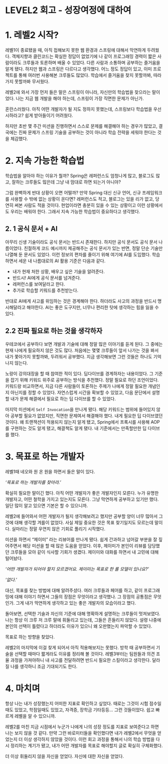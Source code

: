 # LEVEL2 회고 - 성장여정에 대하여

# 1. 레벨2 시작?

레벨1이 종료됐을 때, 아직 접해보지 못한 웹 환경과 스프링에 대해서 막연하게 두려웠다. 객체지향과 클린코드는 확실한 정답이 없었기에 나 같이 프로그래밍 경력이 짧은 사람이라도 크루들과 토론하며 배울 수 있었다. 다른 사람과 소통하며 공부하는 즐거움을 알게 됐다. 하지만 웹과 스프링은 다르다고 생각했다. 어느 정도 정답이 있고, 이미  프로젝트를 통해 여러번 사용해본 크루들도 많았다. 학습에서 즐거움을 찾지 못할까봐, 따라가지 못할까봐 무서웠다.

레벨2에 와서 가장 먼저 들은 말은 스프링이 아니라, 자신만의 학습법을 찾으라는 말이었다. 나는 지금 웹 개발을 해야 하는데, 스프링이 가장 직면한 문제가 아닌가.

혼란스러웠다. 아직 어떤 개발자가 될 지도 정하지 못했는데, 스프링보다 학습법을 우선시하라고? 쉽게 받아들이기 어려웠다. 

하지만 초반 몇 주간 미션을 진행하면서 스스로 문제를 해결해야 하는 경우가 많았고, 결국에는 진짜 문제가 스프링 기술을 공부하는 것이 아니라 학습 전략을 세워야 한다는 것을 체감했다.

# 2. 지속 가능한 학습법

학습법을 알아야 하는 이유가 뭘까? Spring은 레퍼런스도 엄청나게 많고, 블로그도 많고, 잘하는 크루들도 많은데 그냥 내 맘대로 하면 되는거 아니야?

그럼 완벽하게 반대 상황이 오면 어떨까? 만약 Spring 대신 신규 언어, 신규 프레임워크를 사용할 수 밖에 없는 상황이 온다면? 레퍼런스도 적고, 블로그는 있을 리가 없고, 당연히 써본 사람도 적을 것이다. 현업이라면 충분히 있을 수 있는 상황이고 이런 상황에서도 우리는 배워야 한다. 그래서 지속 가능한 학습법이 중요하다고 생각했다.

## 2. 1 공식 문서 + AI

아무리 신생 기술이라도 공식 문서는 반드시 존재한다. 하지만 공식 문서도 공식 문서 나름이었다. 친절하게 코드 예시까지 제공해주는 공식 문서가 있는 반면, 정말 단순 기술만 나열해 둔 문서도 있었다. 이런 정보의 편차를 줄이기 위해 여기에 AI를 도입했다. 학습하면서 세운 내 나름대로의 AI 활용 기준은 다음과 같다.

- 내가 현재 처한 상황, 배우고 싶은 기술을 알려준다.
- 반드시! AI에게 공식 문서를 넘겨준다.
- 레퍼런스를 보여달라고 한다.
- 추가로 학습할 키워드를 추천받는다.

반대로 AI에게 사고를 위임하는 것은 경계해야 한다. 하더라도 사고의 과정을 반드시 명시해달라고 해야한다. AI는 좋은 도구지만, 너무나 편리한 탓에 생각하는 힘을 잃을 수 있다.

## 2.2 진짜 필요로 하는 것을 생각하자

우테코에서 공부하다 보면 개발과 기술에 대해 정말 많은 이야기를 듣게 된다. 그 중에는 현재 나에게 필요하지 않은 것도 많다. 처음에는 몇몇 크루들이 앞서 나가는 것을 봐서 내가 쫓아가지 못할까봐, 두려워서 공부했다. 지금 생각해보면 그런 것들은 하나도 기억나지 않는다.

노랑이 강의대장을 할 때 참여한 적이 있다. 딥다이브를 경계하자는 내용이었다. 그 기준을 잡기 위해 키워드 위주로 공부하는 방식을 추천했다. 정말 필요로 하던 조언이었다. 키워드랑 비교하면서, 지금 다른 사람들이 토론하는 주제가 나에게 정말 필요한 개념인지 아닌지를 정할 수 있었다. 자연스럽게 시간을 확보할 수 있었고, 다음 문단에서 설명할 내가 문제 해결에서 필요로 하는 딥 다이브를 할 수 있었다.

마지막 미션에서 `Self Invocation`을 만나게 됐다. 해당 키워드는 범위에 들어있지 않아 공부할 필요가 없었지만, 직면한 문제여서 해결해야 했다. 내게 필요한 딥 다이브였던 것이다. 왜 트랜잭션이 적용되지 않는지 알게 됐고, Spring에서 프록시를 사용해 AOP를 구현하는 것도 알게 됐고, 해결책도 알게 됐다. 내 기준에서는 만족할만한 딥 다이브를 했다. 

# 3. 목표로 하는 개발자

레벨1때 네오와 원 온 원을 하면서 들은 말이 있다. 

*‘목표로 하는 개발자를 찾아라.’*

확실히 필요한 말이긴 했다. 아직 어떤 개발자가 좋은 개발자인지 모른다. 누가 유명한 개발자고, 어떤 철학을 가지고 있는지도 모른다. 그냥 막연하게 공부하고 있기만 했다. 일단 많이 알고 있으면 기본은 할 수 있으니까.

레벨2에 들어와서 어떤 개발자가 될지 생각해보려고 했지만 공부할 양이 너무 많아서 그것에 대해 생각할 겨를이 없었다. 사실 제일 중요한 것은 목표 찾기일지도 모르는데 말이다. 실마리는 정말 우연치 않은 기회로 풀리기 시작했다.

미션을 하면서 “제이미” 라는 리뷰어를 만나게 됐다. 쉽게 간과하고 넘어갈 부분을 잘 짚어주면서 해당 미션을 할 때 많은 도움을 얻었다. 이후, 제이미가 본인이 리뷰를 담당했던 크루들을 모아 같이 식사할 기회가 생겼다. 제이미와 대화를 하면서 내 고민에 대해 털어놨다. 

*‘어떤 개발자가 되어야 할지 모르겠어요. 제이미는 목표로 한 롤 모델이 있나요?’*

*‘없다.’*

 대신, 목표를 찾는 방법에 대해 알려주셨다. 여러 크루들과 페어를 하고, 같이 프로그래밍에 대해 이야기 하면서 그들의 장점은 무엇이라고 생각했나. 그 장점의 공통점은 무엇인가. 그게 내가 막연하게 생각하고 있는 좋은 개발자의 모습이라고 했다.

돌아보면, 선택한 기술과 자신의 기준에 대해 명확하게 설명하는 크루들이 멋져보였다. 나는 항상 이 크루 저 크루 말에 휘둘리고 있는데, 그들은 흔들리지 않았다. 설령 나중에 본인의 선택이 틀렸다고 하더라도 이유가 있으니 왜 오판했는지 파악할 수 있었다. 

목표로 하는 방향을 찾았다.

레벨2의 마지막에 이걸 찾게 되어서 아직 적용해보지는 못했다. 방학 때 공부하면서 기술을 선택할 때마다 짧게라도 이유를 정리해 볼 것이다. 레벨3부터는 팀원들과 의견 조율 과정을 가져야하니 내 사고를 전달하려면 반드시 필요한 스킬이라고 생각한다. 달라질 나를 생각하니 조금 기대되기도 한다.

# 4. 마치며

항상 나는 내가 성장했는지 어떠한 지표로 확인하고 싶었다. 때로는 그것이 시험 점수일때도 있었고, 학점일때도 있었고, 자격증, 장학금 기타등등… 그런 것들이었다. 쉽고 빠르게 레벨을 알 수 있으니까.

레벨2를 마친 지금 시점에서 누군가 나에게 나의 성장 정도를 지표로 보여준다고 하면 나는 보지 않을 것 같다. 만약 그런 바로미터들을 확인했다면 내가 레벨2에서 무엇을 얻었는지 더 이상 생각하지 않았을 것이다. 이런 회고 과정을 통해서 나의 학습 방법을 다시 정리하는 계기가 됐고, 내가 어떤 개발자를 목표로 해야할지 글로 확실히 구체화했다.

더 이상 휘둘리지 않을 자신을 얻었다. 자신에 대한 자신을 얻었다.